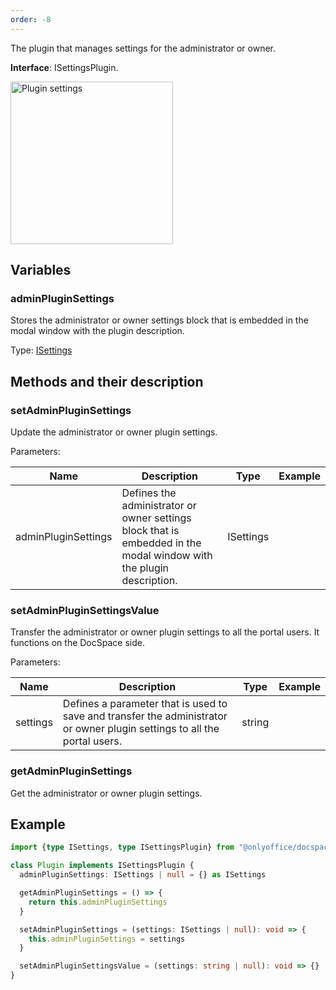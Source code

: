 ```yaml
---
order: -8
---
```


The plugin that manages settings for the administrator or owner.

**Interface**: ISettingsPlugin.

<img alt="Plugin settings" src="/assets/images/docspace/settings-block.png" width="260px">

## Variables

### adminPluginSettings

Stores the administrator or owner settings block that is embedded in the modal window with the plugin description.

Type: [ISettings](https://github.com/ONLYOFFICE/docspace-plugin-sdk/blob/master/src/interfaces/settings/ISettings.ts)

## Methods and their description

### setAdminPluginSettings

Update the administrator or owner plugin settings.

Parameters:

| Name                | Description                                                                                                         | Type      | Example |
| ------------------- | ------------------------------------------------------------------------------------------------------------------- | --------- | ------- |
| adminPluginSettings | Defines the administrator or owner settings block that is embedded in the modal window with the plugin description. | ISettings |         |

### setAdminPluginSettingsValue

Transfer the administrator or owner plugin settings to all the portal users. It functions on the DocSpace side.

Parameters:

| Name     | Description                                                                                                               | Type   | Example |
| -------- | ------------------------------------------------------------------------------------------------------------------------- | ------ | ------- |
| settings | Defines a parameter that is used to save and transfer the administrator or owner plugin settings to all the portal users. | string |         |

### getAdminPluginSettings

Get the administrator or owner plugin settings.

## Example

``` ts
import {type ISettings, type ISettingsPlugin} from "@onlyoffice/docspace-plugin-sdk"

class Plugin implements ISettingsPlugin {
  adminPluginSettings: ISettings | null = {} as ISettings

  getAdminPluginSettings = () => {
    return this.adminPluginSettings
  }

  setAdminPluginSettings = (settings: ISettings | null): void => {
    this.adminPluginSettings = settings
  }

  setAdminPluginSettingsValue = (settings: string | null): void => {}
}
```
